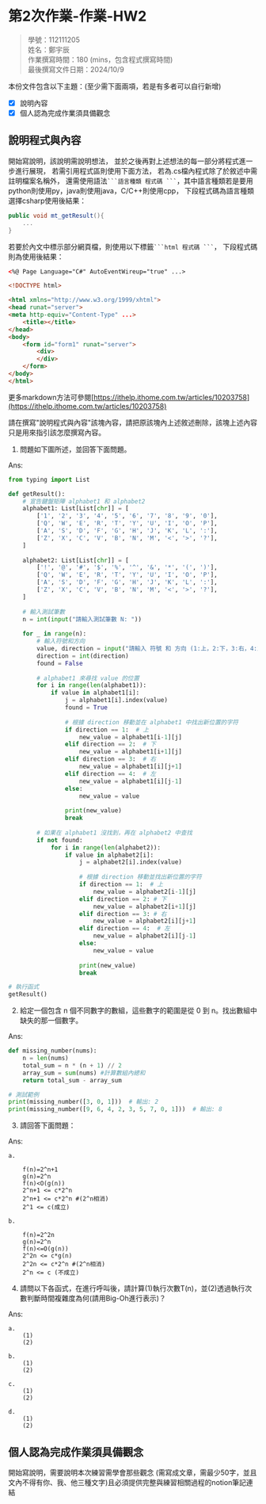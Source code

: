 # 第2次作業-作業-HW2
>
>學號：112111205
><br />
>姓名：鄭宇辰
><br />
>作業撰寫時間：180 (mins，包含程式撰寫時間)
><br />
>最後撰寫文件日期：2024/10/9
>

本份文件包含以下主題：(至少需下面兩項，若是有多者可以自行新增)
- [x] 說明內容
- [x] 個人認為完成作業須具備觀念

## 說明程式與內容

開始寫說明，該說明需說明想法，
並於之後再對上述想法的每一部分將程式進一步進行展現，
若需引用程式區則使用下面方法，
若為.cs檔內程式除了於敘述中需註明檔案名稱外，
還需使用語法` ```語言種類 程式碼 ``` `，其中語言種類若是要用python則使用py，java則使用java，C/C++則使用cpp，
下段程式碼為語言種類選擇csharp使用後結果：

```csharp
public void mt_getResult(){
    ...
}
```

若要於內文中標示部分網頁檔，則使用以下標籤` ```html 程式碼 ``` `，
下段程式碼則為使用後結果：

```html
<%@ Page Language="C#" AutoEventWireup="true" ...>

<!DOCTYPE html>

<html xmlns="http://www.w3.org/1999/xhtml">
<head runat="server">
<meta http-equiv="Content-Type" ...>
    <title></title>
</head>
<body>
    <form id="form1" runat="server">
        <div>
        </div>
    </form>
</body>
</html>
```
更多markdown方法可參閱[https://ithelp.ithome.com.tw/articles/10203758](https://ithelp.ithome.com.tw/articles/10203758)

請在撰寫"說明程式與內容"該塊內容，請把原該塊內上述敘述刪除，該塊上述內容只是用來指引該怎麼撰寫內容。

1. 問題如下圖所述，並回答下面問題。

Ans:

```py
from typing import List

def getResult():
    # 宣告鍵盤矩陣 alphabet1 和 alphabet2
    alphabet1: List[List[chr]] = [
        ['1', '2', '3', '4', '5', '6', '7', '8', '9', '0'],
        ['Q', 'W', 'E', 'R', 'T', 'Y', 'U', 'I', 'O', 'P'],
        ['A', 'S', 'D', 'F', 'G', 'H', 'J', 'K', 'L', ':'],
        ['Z', 'X', 'C', 'V', 'B', 'N', 'M', '<', '>', '?'],
    ]
    
    alphabet2: List[List[chr]] = [
        ['!', '@', '#', '$', '%', '^', '&', '*', '(', ')'],
        ['Q', 'W', 'E', 'R', 'T', 'Y', 'U', 'I', 'O', 'P'],
        ['A', 'S', 'D', 'F', 'G', 'H', 'J', 'K', 'L', ':'],
        ['Z', 'X', 'C', 'V', 'B', 'N', 'M', '<', '>', '?'],
    ]
    
    # 輸入測試筆數
    n = int(input("請輸入測試筆數 N: "))
    
    for _ in range(n):
        # 輸入符號和方向
        value, direction = input("請輸入 符號 和 方向 (1:上，2:下，3:右，4:左): ").split()
        direction = int(direction)
        found = False
        
        # alphabet1 來尋找 value 的位置
        for i in range(len(alphabet1)):
            if value in alphabet1[i]:
                j = alphabet1[i].index(value)
                found = True
                
                # 根據 direction 移動並在 alphabet1 中找出新位置的字符
                if direction == 1:  # 上
                    new_value = alphabet1[i-1][j]
                elif direction == 2:  # 下
                    new_value = alphabet1[i+1][j]
                elif direction == 3:  # 右
                    new_value = alphabet1[i][j+1]
                elif direction == 4:  # 左
                    new_value = alphabet1[i][j-1]
                else:
                    new_value = value
                
                print(new_value)
                break
        
        # 如果在 alphabet1 沒找到，再在 alphabet2 中查找
        if not found:
            for i in range(len(alphabet2)):
                if value in alphabet2[i]:
                    j = alphabet2[i].index(value)
                    
                    # 根據 direction 移動並找出新位置的字符
                    if direction == 1:  # 上
                        new_value = alphabet2[i-1][j]
                    elif direction == 2: # 下
                        new_value = alphabet2[i+1][j]
                    elif direction == 3: # 右
                        new_value = alphabet2[i][j+1]
                    elif direction == 4:  # 左
                        new_value = alphabet2[i][j-1]
                    else:
                        new_value = value
                    
                    print(new_value)
                    break

# 執行函式
getResult()

```




2. 給定一個包含 n 個不同數字的數組，這些數字的範圍是從 0 到 n。找出數組中缺失的那一個數字。


Ans:
```py
def missing_number(nums):
    n = len(nums)
    total_sum = n * (n + 1) // 2 
    array_sum = sum(nums) #計算數組內總和
    return total_sum - array_sum 

# 測試範例
print(missing_number([3, 0, 1]))  # 輸出: 2
print(missing_number([9, 6, 4, 2, 3, 5, 7, 0, 1]))  # 輸出: 8

```


3. 請回答下面問題：

Ans:

    a.
``` 
    f(n)=2^n+1
    g(n)=2^n
    f(n)<O(g(n))
    2^n+1 <= c*2^n
    2^n+1 <= c*2^n #(2^n相消)
    2^1 <= c(成立)
```


    b. 
```
    f(n)=2^2n
    g(n)=2^n
    f(n)<=O(g(n))
    2^2n <= c*g(n)
    2^2n <= c*2^n #(2^n相消)
    2^n <= c (不成立)
```
4. 請問以下各函式，在進行呼叫後，請計算(1)執行次數T(n)，並(2)透過執行次數判斷時間複雜度為何(請用Big-Oh進行表示)？

Ans:

    a. 
        (1)  
        (2)

    b.
        (1)  
        (2)

    c.
        (1)  
        (2)

    d.
        (1)  
        (2)




## 個人認為完成作業須具備觀念

開始寫說明，需要說明本次練習需學會那些觀念 (需寫成文章，需最少50字，並且文內不得有你、我、他三種文字)且必須提供完整與練習相關過程的notion筆記連結